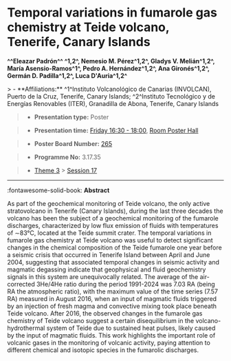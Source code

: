 # Temporal variations in fumarole gas chemistry at Teide volcano, Tenerife, Canary Islands

**^^Eleazar Padrón^^ ^1,2^, Nemesio M. Pérez^1,2^, Gladys V. Melián^1,2^, María Asensio-Ramos^1^, Pedro A. Hernández^1,2^, Ana Gironés^1,2^, Germán D. Padilla^1,2^, Luca D'Auria^1,2^**

<!-- more -->> - **Affiliations:** ^1^Instituto Volcanológico de Canarias (INVOLCAN), Puerto de la Cruz, Tenerife, Canary Islands; ^2^Instituto Tecnológico y de Energías Renovables (ITER), Granadilla de Abona, Tenerife, Canary Islands  

> - **Presentation type:** Poster

> - **Presentation time:** [Friday 16:30 - 18:00](../sessions_comparison.md#__tabbed_4_6), [Room Poster Hall](../maps_venue.md#__tabbed_1_1)

> - **Poster Board Number:** [265](../map_poster_boards.md#friday)

> - **Programme No:** 3.17.35

> - [Theme 3](../theme3.md) > [Session 17](../sessions/session-3-17.md)

--- 

:fontawesome-solid-book: **Abstract**

As part of the geochemical monitoring of Teide volcano, the only active stratovolcano in Tenerife (Canary Islands), during the last three decades the volcano has been the subject of a geochemical monitoring of the fumarole discharges, characterized by low flux emission of fluids with temperatures of ∼83°C, located at the Teide summit crater. The temporal variations in fumarole gas chemistry at Teide volcano was useful to detect significant changes in the chemical composition of the Teide fumarole one year before a seismic crisis that occurred in Tenerife Island between April and June 2004, suggesting that associated temporal changes in seismic activity and magmatic degassing indicate that geophysical and fluid geochemistry signals in this system are unequivocally related. The average of the air-corrected 3He/4He ratio during the period 1991-2024 was 7.03 RA (being RA the atmospheric ratio), with the maximum value of the time series (7.57 RA) measured in August 2016, when an input of magmatic fluids triggered by an injection of fresh magma and convective mixing took place beneath Teide volcano. After 2016, the observed changes in the fumarole gas chemistry of Teide volcano suggest a certain disequilibrium in the volcano-hydrothermal system of Teide due to sustained heat pulses, likely caused by the input of magmatic fluids. This work highlights the important role of volcanic gases in the monitoring of volcanic activity, paying attention to different chemical and isotopic species in the fumarolic discharges. 

